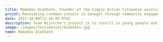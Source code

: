 ```yaml
---
title: Mamadou Diakhaté, Founder of the Simple Action Citoyenne association, Senegal
projet: Renovating rundown schools in Senegal through community engagement
date: 2021-10-09T12:58:40.074Z
description: Team Niintche's project is to instill in young people and adults, as well as children, the notion of community engagement through actions that involve them and have a real impact on the daily lives of the population. Thanks to the community service, it provides training in various trades through the renovation of schools and the drilling of wells..... It is also a social incubator for all students, school dropouts and even young social deviants.
image: /images/testimonial/diakhate.jpg
name: Mamadou Diakhaté
---
```

